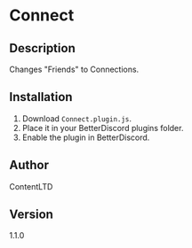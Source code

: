 # Connect

## Description
Changes "Friends" to Connections.

## Installation
1. Download `Connect.plugin.js`.  
2. Place it in your BetterDiscord plugins folder.  
3. Enable the plugin in BetterDiscord.

## Author
ContentLTD

## Version
1.1.0
